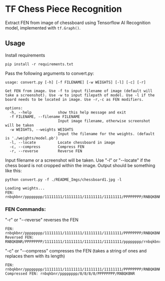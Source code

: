 # TF Chess Piece Recognition
Extract FEN from image of chessboard using Tensorflow AI Recognition model, implemented with ```tf.Graph()```.

## Usage

Install requirements
```
pip install -r requirements.txt
```
Pass the following arguments to convert.py:
```
usage: convert.py [-h] [-f FILENAME] [-w WEIGHTS] [-l] [-c] [-r]

Get FEN from image. Use -f to input filename of image (default will take a screenshot). Use -w to input filepath of model. Use -l if the board needs to be located in image. Use -r,-c as FEN modifiers.

options:
  -h, --help            show this help message and exit
  -f FILENAME, --filename FILENAME
                        Input image filename, otherwise screenshot will be taken
  -w WEIGHTS, --weights WEIGHTS
                        Input the filename for the weights. (default is './weights/model.pb')
  -l, --locate          Locate chessboard in image
  -c, --compress        Compress FEN
  -r, --reverse         Reverse FEN
```
Input filename or a screenshot will be taken. Use "-l" or "--locate" if the chess board is not cropped within the image. Output should be something like this:
```
python convert.py -f ./README_Imgs/chessboard1.jpg -l

Loading weights...
FEN: rnbqkbnr/pppppppp/11111111/11111111/11111111/11111111/PPPPPPPP/RNBQKBNR
```
### FEN Commands:
"-r" or "--reverse" reverses the FEN
```
FEN: rnbqkbnr/pppppppp/11111111/11111111/11111111/11111111/PPPPPPPP/RNBQKBNR
Reversed FEN: RNBQKBNR/PPPPPPPP/11111111/11111111/11111111/11111111/pppppppp/rnbqkbnr
```
"-c" or "--compress" compresses the FEN (takes a string of ones and replaces them with its length)
```
FEN: rnbqkbnr/pppppppp/11111111/11111111/11111111/11111111/PPPPPPPP/RNBQKBNR
Compressed FEN: rnbqkbnr/pppppppp/8/8/8/8/PPPPPPPP/RNBQKBNR
```
